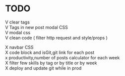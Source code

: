 # TODO
V clear tags   
V Tags in new post modal CSS   
V modal css  
V clean code ( filter http request and style/props )  

X navbar CSS  
X code block and isGit,git link for each post  
x productivity,number of posts calculator for each week  
X filter few skills by tag or by title or by week  
X deploy and update git while in prod  
